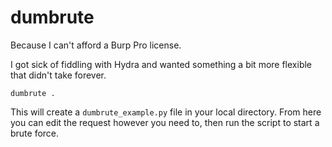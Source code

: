 # dumbrute

Because I can't afford a Burp Pro license.

I got sick of fiddling with Hydra and wanted something a bit more flexible that didn't take forever.


```shell
dumbrute .
```

This will create a `dumbrute_example.py` file in your local directory.  From here you can edit the request however you need to, then run the script to start a brute force.
